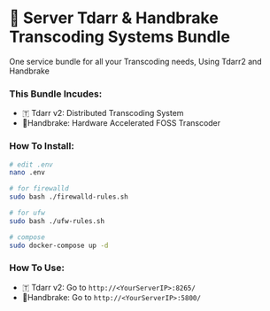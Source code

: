 # 🐋 Server Tdarr & Handbrake Transcoding Systems Bundle
One service bundle for all your Transcoding needs, Using Tdarr2 and Handbrake

### This Bundle Incudes:
- 🇹 Tdarr v2: Distributed Transcoding System
- 🍹Handbrake: Hardware Accelerated FOSS Transcoder 

### How To Install:
```sh
# edit .env
nano .env

# for firewalld
sudo bash ./firewalld-rules.sh

# for ufw
sudo bash ./ufw-rules.sh

# compose
sudo docker-compose up -d

```

### How To Use:
- 🇹 Tdarr v2: Go to `http://<YourServerIP>:8265/`
- 🍹Handbrake: Go to `http://<YourServerIP>:5800/`
